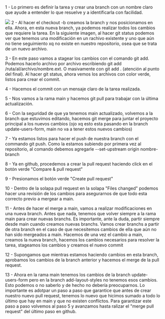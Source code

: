 1 - Lo primero es definir la tarea y crear una branch con un nombre claro que ayude a entender lo que resuelve y a identificarla con facilidad.

![](../images/unknown.png)
2 - Al hacer el checkout -b creamos la branch y nos posicionamos en ella. Ahora, en esta nueva branch, ya podemos realizar todos los cambios que requiere la tarea. En la siguiente imagen, al hacer git status podemos ver que tenemos una modificación en un rachivo existente y uno que aún no tiene seguimiento xq no existe en nuestro repositorio, osea que se trata de un nuevo archivo.

3 - En este paso vamos a stagear los cambios con el comando git add. Podemos hacerlo archivo por archivo escribiendo git add /ruta/al/archivo/nombre.ext. O masivamente con git add . (atención al punto del final). Al hacer git status, ahora vemos los archivos con color verde, listos para crear el commit.

4 - Hacemos el commit con un mensaje claro de la tarea realizada.

5 - Nos vamos a la rama main y hacemos git pull para trabajar con la última actualización.

6 - Con la seguridad de que ya tenemos main actualizado, volvemos a la branch que estuvimos editando, hacemos git merge para juntar el proyecto principal a los nuevos cambios (ojo xq esto esta pasando en la branch update-users-form, main no va a tener estos nuevos cambios)

7 - Ya estamos listos para hacer el push de nuestra branch con el commando git push. Como la estamos subiendo por primera vez al repositorio, al comando debemos agregarle --set-upstream origin nombre-branch

8 - Ya en github, procedemos a crear la pull request haciendo click en el botón verde "Compare & pull request"

9 - Presionamos el botón verde "Create pull request"

10 - Dentro de la solapa pull request en la solapa "Files changed" podemos hacer una revisión de los cambios para asegurarnos de que todo esta correcto previo a mergear a main.

11 - Antes de hacer el merge a main, vamos a realizar modificaciones en una nueva branch. Antes que nada, tenemos que volver siempre a la rama main para crear nuevas branchs. Es importante, ante la duda, partir siempre desde main cuando creamos nuevas branchs. Vamos crear branchs a partir de otra branch en el caso de que necesitemos cambios de ella que aún no han sido mergeados a main.
Hacemos de una vez el cambio a main, creamos la nueva branch, hacemos los cambios necesarios para resolver la tarea, stageamos los cambios y creamos el nuevo commit

12 - Supongamos que mientras estamos haciendo cambios en esta branch, aprobamos los cambios de la branch anterior y hacemos el merge de la pull request.

13 - Ahora en la rama main tenemos los cambios de la branch update-users-form pero en la branch add-layout-styles no tenemos esos cambios. Esto podemos o no saberlo y de hecho no debería preocuparnos. Lo importante es adotpar un paso a paso que garantice que antes de crear nuestro nuevo pull request, tenemos lo nuevo que hicimos sumado a todo lo último que hay en main y que no existen conflictos.
Para garantizar este paso a paso volvemos al paso 5 y avanzamos hasta ralizar el "merge pull request" del último paso en github.
